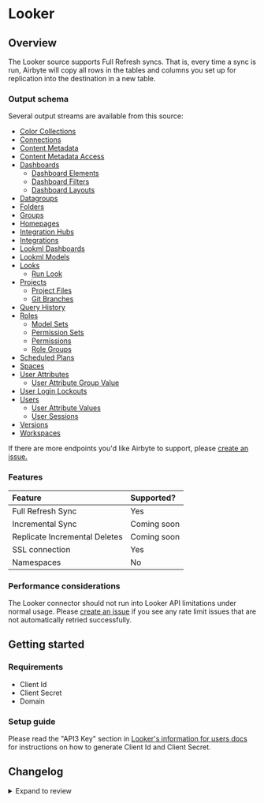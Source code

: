 # Looker

## Overview

The Looker source supports Full Refresh syncs. That is, every time a sync is run, Airbyte will copy all rows in the tables and columns you set up for replication into the destination in a new table.

### Output schema

Several output streams are available from this source:

- [Color Collections](https://docs.looker.com/reference/api-and-integration/api-reference/v3.1/color-collection#get_all_color_collections)
- [Connections](https://docs.looker.com/reference/api-and-integration/api-reference/v3.1/connection#get_all_connections)
- [Content Metadata](https://docs.looker.com/reference/api-and-integration/api-reference/v3.1/content#get_all_content_metadatas)
- [Content Metadata Access](https://docs.looker.com/reference/api-and-integration/api-reference/v3.1/content#get_all_content_metadata_accesses)
- [Dashboards](https://docs.looker.com/reference/api-and-integration/api-reference/v3.1/dashboard#get_all_dashboards)
  - [Dashboard Elements](https://docs.looker.com/reference/api-and-integration/api-reference/v3.1/dashboard#get_all_dashboardelements)
  - [Dashboard Filters](https://docs.looker.com/reference/api-and-integration/api-reference/v3.1/dashboard#get_all_dashboard_filters)
  - [Dashboard Layouts](https://docs.looker.com/reference/api-and-integration/api-reference/v3.1/dashboard#get_all_dashboardlayouts)
- [Datagroups](https://docs.looker.com/reference/api-and-integration/api-reference/v3.1/datagroup#get_all_datagroups)
- [Folders](https://docs.looker.com/reference/api-and-integration/api-reference/v3.1/folder#get_all_folders)
- [Groups](https://docs.looker.com/reference/api-and-integration/api-reference/v3.1/group#get_all_groups)
- [Homepages](https://docs.looker.com/reference/api-and-integration/api-reference/v3.1/homepage#get_all_homepages)
- [Integration Hubs](https://docs.looker.com/reference/api-and-integration/api-reference/v3.1/integration#get_all_integration_hubs)
- [Integrations](https://docs.looker.com/reference/api-and-integration/api-reference/v3.1/integration#get_all_integrations)
- [Lookml Dashboards](https://docs.looker.com/reference/api-and-integration/api-reference/v3.1/dashboard#get_all_dashboards)
- [Lookml Models](https://docs.looker.com/reference/api-and-integration/api-reference/v3.1/lookml-model#get_all_lookml_models)
- [Looks](https://docs.looker.com/reference/api-and-integration/api-reference/v3.1/look#get_all_looks)
  - [Run Look](https://docs.looker.com/reference/api-and-integration/api-reference/v3.1/look#run_look)
- [Projects](https://docs.looker.com/reference/api-and-integration/api-reference/v3.1/project#get_all_projects)
  - [Project Files](https://docs.looker.com/reference/api-and-integration/api-reference/v3.1/project#get_all_project_files)
  - [Git Branches](https://docs.looker.com/reference/api-and-integration/api-reference/v3.1/project#get_all_git_branches)
- [Query History](https://docs.looker.com/reference/api-and-integration/api-reference/v3.1/query#run_query)
- [Roles](https://docs.looker.com/reference/api-and-integration/api-reference/v3.1/role#get_all_roles)
  - [Model Sets](https://docs.looker.com/reference/api-and-integration/api-reference/v3.1/role#get_all_model_sets)
  - [Permission Sets](https://docs.looker.com/reference/api-and-integration/api-reference/v3.1/role#get_all_permission_sets)
  - [Permissions](https://docs.looker.com/reference/api-and-integration/api-reference/v3.1/role#get_all_permissions)
  - [Role Groups](https://docs.looker.com/reference/api-and-integration/api-reference/v3.1/role#get_role_groups)
- [Scheduled Plans](https://docs.looker.com/reference/api-and-integration/api-reference/v3.1/scheduled-plan#get_all_scheduled_plans)
- [Spaces](https://docs.looker.com/reference/api-and-integration/api-reference/v3.1/space#get_all_spaces)
- [User Attributes](https://docs.looker.com/reference/api-and-integration/api-reference/v3.1/user-attribute#get_all_user_attributes)
  - [User Attribute Group Value](https://docs.looker.com/reference/api-and-integration/api-reference/v3.1/user-attribute#get_user_attribute_group_values)
- [User Login Lockouts](https://docs.looker.com/reference/api-and-integration/api-reference/v3.1/auth#get_all_user_login_lockouts)
- [Users](https://docs.looker.com/reference/api-and-integration/api-reference/v3.1/user#get_all_users)
  - [User Attribute Values](https://docs.looker.com/reference/api-and-integration/api-reference/v3.1/user#get_user_attribute_values)
  - [User Sessions](https://docs.looker.com/reference/api-and-integration/api-reference/v3.1/user#get_all_web_login_sessions)
- [Versions](https://docs.looker.com/reference/api-and-integration/api-reference/v3.1/config#get_apiversion)
- [Workspaces](https://docs.looker.com/reference/api-and-integration/api-reference/v3.1/workspace)

If there are more endpoints you'd like Airbyte to support, please [create an issue.](https://github.com/airbytehq/airbyte/issues/new/choose)

### Features

| Feature                       | Supported?  |
| :---------------------------- | :---------- |
| Full Refresh Sync             | Yes         |
| Incremental Sync              | Coming soon |
| Replicate Incremental Deletes | Coming soon |
| SSL connection                | Yes         |
| Namespaces                    | No          |

### Performance considerations

The Looker connector should not run into Looker API limitations under normal usage. Please [create an issue](https://github.com/airbytehq/airbyte/issues) if you see any rate limit issues that are not automatically retried successfully.

## Getting started

### Requirements

- Client Id
- Client Secret
- Domain

### Setup guide

Please read the "API3 Key" section in [Looker's information for users docs](https://docs.looker.com/admin-options/settings/users) for instructions on how to generate Client Id and Client Secret.

## Changelog

<details>
  <summary>Expand to review</summary>

| Version | Date       | Pull Request                                             | Subject                                                  |
| :------ | :--------- | :------------------------------------------------------- | :------------------------------------------------------- |
| 0.2.14 | 2024-06-25 | [40520](https://github.com/airbytehq/airbyte/pull/40520) | Migrate off deprecated authenticator |
| 0.2.12 | 2024-06-06 | [39191](https://github.com/airbytehq/airbyte/pull/39191) | [autopull] Upgrade base image to v1.2.2 |
| 0.2.11 | 2024-06-03 | [38914](https://github.com/airbytehq/airbyte/pull/38914) | Replace AirbyteLogger with logging.Logger |
| 0.2.10 | 2024-06-03 | [38914](https://github.com/airbytehq/airbyte/pull/38914) | Replace AirbyteLogger with logging.Logger |
| 0.2.9 | 2024-05-20 | [38396](https://github.com/airbytehq/airbyte/pull/38396) | [autopull] base image + poetry + up_to_date |
| 0.2.8 | 2022-12-07 | [20182](https://github.com/airbytehq/airbyte/pull/20182) | Fix schema transformation issue |
| 0.2.7 | 2022-01-24 | [9609](https://github.com/airbytehq/airbyte/pull/9609) | Migrate to native CDK and fixing of intergration tests. |
| 0.2.6 | 2021-12-07 | [8578](https://github.com/airbytehq/airbyte/pull/8578) | Update titles and descriptions. |
| 0.2.5 | 2021-10-27 | [7284](https://github.com/airbytehq/airbyte/pull/7284) | Migrate Looker source to CDK structure, add SAT testing. |
| 0.2.4 | 2021-06-25 | [3911](https://github.com/airbytehq/airbyte/pull/3911) | Add `run_look` endpoint. |
| 0.2.3 | 2021-06-22 | [3587](https://github.com/airbytehq/airbyte/pull/3587) | Add support for self-hosted instances. |
| 0.2.2 | 2021-06-09 | [3973](https://github.com/airbytehq/airbyte/pull/3973) | Add `AIRBYTE_ENTRYPOINT` for kubernetes support. |
| 0.2.1 | 2021-04-02 | [2726](https://github.com/airbytehq/airbyte/pull/2726) | Fix connector base versioning. |
| 0.2.0 | 2021-03-09 | [2238](https://github.com/airbytehq/airbyte/pull/2238) | Allow future / unknown properties in the protocol. |
| 0.1.1 | 2021-01-27 | [1857](https://github.com/airbytehq/airbyte/pull/1857) | Fix failed CI tests. |
| 0.1.0 | 2020-12-24 | [1441](https://github.com/airbytehq/airbyte/pull/1441) | Add looker connector. |

</details>
